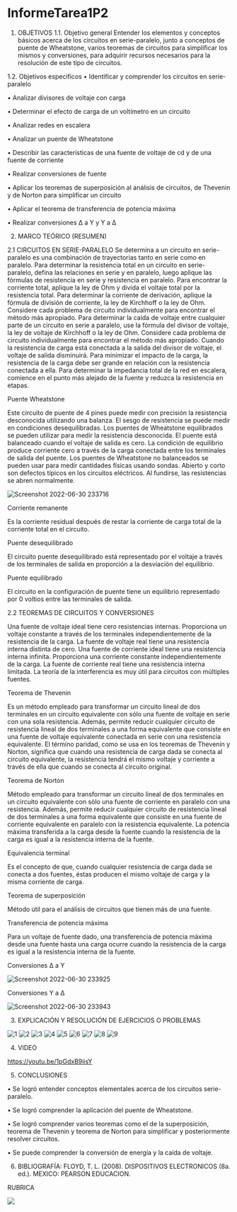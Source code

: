# InformeTarea1P2

1. OBJETIVOS
1.1.	Objetivo general
Entender los elementos y conceptos básicos acerca de los circuitos en serie-paralelo, junto a conceptos de puente de Wheatstone, varios teoremas de circuitos para simplificar los mismos y conversiones, para adquirir recursos necesarios para la resolución de este tipo de circuitos.

1.2.	Objetivos especificos
•	Identificar y comprender los circuitos en serie-paralelo 

•	Analizar divisores de voltaje con carga 

•	Determinar el efecto de carga de un voltímetro en un circuito 

•	Analizar redes en escalera 

•	Analizar un puente de Wheatstone 

•	Describir las características de una fuente de voltaje de cd y de una fuente de corriente 

•	Realizar conversiones de fuente 

•	Aplicar los teoremas de superposición al análisis de circuitos, de Thevenin y de Norton para simplificar un circuito

•	Aplicar el teorema de transferencia de potencia máxima 

•	Realizar conversiones Δ a Y y Y a Δ

2. MARCO TEÓRICO (RESUMEN)

2.1	CIRCUITOS EN SERIE-PARALELO
Se determina a un circuito en serie-paralelo es una combinación de trayectorias tanto en serie como en paralelo. Para determinar la resistencia total en un circuito en serie-paralelo, defina las relaciones en serie y en paralelo, luego aplique las fórmulas de resistencia en serie y resistencia en paralelo.
Para encontrar la corriente total, aplique la ley de Ohm y divida el voltaje total por la resistencia total. Para determinar la corriente de derivación, aplique la fórmula de división de corriente, la ley de Kirchhoff o la ley de Ohm. Considere cada problema de circuito individualmente para encontrar el método más apropiado. Para determinar la caída de voltaje entre cualquier parte de un circuito en serie a paralelo, use la fórmula del divisor de voltaje, la ley de voltaje de Kirchhoff o la ley de Ohm. Considere cada problema de circuito individualmente para encontrar el método más apropiado. Cuando la resistencia de carga está conectada a la salida del divisor de voltaje, el voltaje de salida disminuirá.
Para minimizar el impacto de la carga, la resistencia de la carga debe ser grande en relación con la resistencia conectada a ella. Para determinar la impedancia total de la red en escalera, comience en el punto más alejado de la fuente y reduzca la resistencia en etapas.

Puente Wheatstone 

Este circuito de puente de 4 pines puede medir con precisión la resistencia desconocida utilizando una balanza. El sesgo de resistencia se puede medir en condiciones desequilibradas. Los puentes de Wheatstone equilibrados se pueden utilizar para medir la resistencia desconocida. El puente está balanceado cuando el voltaje de salida es cero. La condición de equilibrio produce corriente cero a través de la carga conectada entre los terminales de salida del puente. Los puentes de Wheatstone no balanceados se pueden usar para medir cantidades físicas usando sondas.
Abierto y corto son defectos típicos en los circuitos eléctricos. Al fundirse, las resistencias se abren normalmente. 

![Screenshot 2022-06-30 233716](https://user-images.githubusercontent.com/104941068/176824324-35e1068e-4c5e-44d8-be16-aefd7846af79.png)

Corriente remanente

Es la corriente residual después de restar la corriente de carga total de la corriente total en el circuito. 

Puente desequilibrado 

El circuito puente desequilibrado está representado por el voltaje a través de los terminales de salida en proporción a la desviación del equilibrio.

Puente equilibrado 

El circuito en la configuración de puente tiene un equilibrio representado por 0 voltios entre las terminales de salida. 

2.2 TEOREMAS DE CIRCUITOS Y CONVERSIONES

Una fuente de voltaje ideal tiene cero resistencias internas. Proporciona un voltaje constante a través de los terminales independientemente de la resistencia de la carga. La fuente de voltaje real tiene una resistencia interna distinta de cero.
Una fuente de corriente ideal tiene una resistencia interna infinita. Proporciona una corriente constante independientemente de la carga.
La fuente de corriente real tiene una resistencia interna limitada. La teoría de la interferencia es muy útil para circuitos con múltiples fuentes.

Teorema de Thevenin 

Es un método empleado para transformar un circuito lineal de dos terminales en un circuito equivalente con sólo una fuente de voltaje en serie con una sola resistencia.
Además, permite reducir cualquier circuito de resistencia lineal de dos terminales a una forma equivalente que consiste en una fuente de voltaje equivalente conectada en serie con una resistencia equivalente. El término paridad, como se usa en los teoremas de Thevenin y Norton, significa que cuando una resistencia de carga dada se conecta al circuito equivalente, la resistencia tendrá el mismo voltaje y corriente a través de ella que cuando se conecta al circuito original.

Teorema de Norton 

Método empleado para transformar un circuito lineal de dos terminales en un circuito equivalente con sólo una fuente de corriente en paralelo con una resistencia. Además, permite reducir cualquier circuito de resistencia lineal de dos terminales a una forma equivalente que consiste en una fuente de corriente equivalente en paralelo con la resistencia equivalente. La potencia máxima transferida a la carga desde la fuente cuando la resistencia de la carga es igual a la resistencia interna de la fuente.

Equivalencia terminal 

Es el concepto de que, cuando cualquier resistencia de carga dada se conecta a dos fuentes, éstas producen el mismo voltaje de carga y la misma corriente de carga. 

Teorema de superposición 

Método útil para el análisis de circuitos que tienen más de una fuente. 

Transferencia de potencia máxima 

Para un voltaje de fuente dado, una transferencia de potencia máxima desde una fuente hasta una carga ocurre cuando la resistencia de la carga es igual a la resistencia interna de la fuente.

Conversiones Δ a Y 

![Screenshot 2022-06-30 233925](https://user-images.githubusercontent.com/104941068/176824509-356bf74c-0533-4d6b-b31a-25458ffd844b.png)

Conversiones Y a Δ 

![Screenshot 2022-06-30 233943](https://user-images.githubusercontent.com/104941068/176824563-c42a0635-e3cc-430f-a849-037159861e77.png)

3. EXPLICACIÓN Y RESOLUCIÓN DE EJERCICIOS O PROBLEMAS

![1](https://user-images.githubusercontent.com/104941068/176825461-1445959f-eaf8-424c-9af5-72dc3f724869.png)
![2](https://user-images.githubusercontent.com/104941068/176825465-9e0a0f3f-6200-4162-b3fd-b559378d9377.png)
![3](https://user-images.githubusercontent.com/104941068/176825473-35e56f26-a0de-42c7-9bc0-75ef9351d70d.png)
![4](https://user-images.githubusercontent.com/104941068/176825478-4728ac70-9a88-4229-ae87-4eb7c814dfed.png)
![5](https://user-images.githubusercontent.com/104941068/176825929-993b1cb7-bc5d-4981-b473-ac09e3c3af2e.png)
![6](https://user-images.githubusercontent.com/104941068/176825938-48237d42-589c-48ae-b4f4-2345e0920408.png)
![7](https://user-images.githubusercontent.com/104941068/176825941-60557541-be7e-42c6-baec-c98ed2584565.png)
![8](https://user-images.githubusercontent.com/104941068/176825943-06596fdb-4f84-4feb-9b7a-8125b4117ab7.png)
![9](https://user-images.githubusercontent.com/104941068/176825945-9c297f15-396c-44ee-9610-a296caf70615.png)

4. VIDEO

https://youtu.be/1pGdxB9iisY

5. CONCLUSIONES

•	Se logró entender conceptos elementales acerca de los circuitos serie-paralelo.

•	Se logró comprender la aplicación del puente de Wheatstone.

•	Se logró comprender varios teoremas como el de la superposición, teorema de Thevenin y teorema de Norton para simplificar y posteriormente resolver circuitos.

•	Se puede comprender la conversión de energía y la caída de voltaje.

6. BIBLIOGRAFÍA:
FLOYD, T. L. (2008). DISPOSITIVOS ELECTRONICOS (8a. ed.). MEXICO: PEARSON EDUCACION.

RUBRICA

![](https://github.com/doalulema/InformeTarea/blob/main/Tarea.png)
